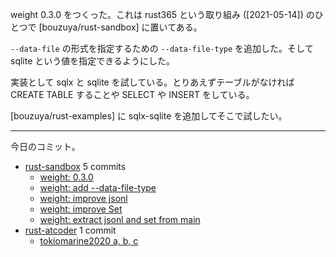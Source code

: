 weight 0.3.0 をつくった。これは rust365 という取り組み ([2021-05-14]) のひとつで [bouzuya/rust-sandbox] に置いてある。

`--data-file` の形式を指定するための `--data-file-type` を追加した。そして sqlite という値を指定できるようにした。

実装として sqlx と sqlite を試している。とりあえずテーブルがなければ CREATE TABLE することや SELECT や INSERT をしている。

[bouzuya/rust-examples] に sqlx-sqlite を追加してそこで試したい。

---

今日のコミット。

- [rust-sandbox](https://github.com/bouzuya/rust-sandbox) 5 commits
  - [weight: 0.3.0](https://github.com/bouzuya/rust-sandbox/commit/a7c2adcdd64a0c0f52bd544a51eb3af852cc44fb)
  - [weight: add --data-file-type](https://github.com/bouzuya/rust-sandbox/commit/a65382cdf106fa40956215f231b045ef7329c2f0)
  - [weight: improve jsonl](https://github.com/bouzuya/rust-sandbox/commit/00cf3dddb5f15da331bbae5c6513a71bdef929c5)
  - [weight: improve Set](https://github.com/bouzuya/rust-sandbox/commit/2bf5ead1b6812bdf6fb4ccf22909d1cd99ac4204)
  - [weight: extract jsonl and set from main](https://github.com/bouzuya/rust-sandbox/commit/c567b24f85cd9a040bb225e4b4a983d5e193bf36)
- [rust-atcoder](https://github.com/bouzuya/rust-atcoder) 1 commit
  - [tokiomarine2020 a, b, c](https://github.com/bouzuya/rust-atcoder/commit/fe1158c548d49458a8340a8a6db4106bbbef9702)
